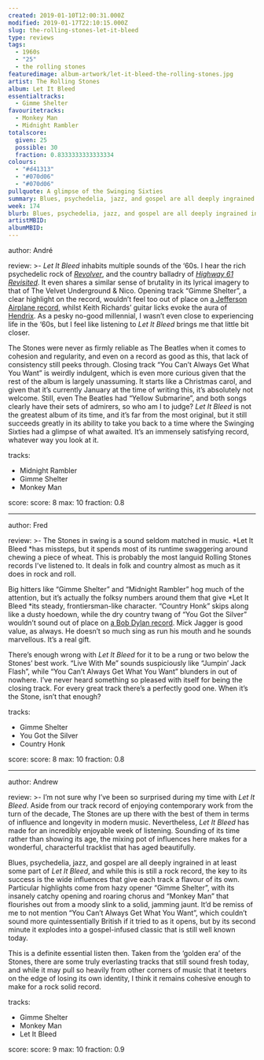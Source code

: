 ```yaml
---
created: 2019-01-10T12:00:31.000Z
modified: 2019-01-17T22:10:15.000Z
slug: the-rolling-stones-let-it-bleed
type: reviews
tags:
  - 1960s
  - "25"
  - the rolling stones
featuredimage: album-artwork/let-it-bleed-the-rolling-stones.jpg
artist: The Rolling Stones
album: Let It Bleed
essentialtracks:
  - Gimme Shelter
favouritetracks:
  - Monkey Man
  - Midnight Rambler
totalscore:
  given: 25
  possible: 30
  fraction: 0.8333333333333334
colours:
  - "#d41313"
  - "#070d06"
  - "#070d06"
pullquote: A glimpse of the Swinging Sixties
summary: Blues, psychedelia, jazz, and gospel are all deeply ingrained in at least some part of Let It Bleed, and while this is still a rock record, the key to its success is the wide influences that give each track a flavour of its own.
week: 174
blurb: Blues, psychedelia, jazz, and gospel are all deeply ingrained in the music. This is a rock record, but every track has a flavour of its own.
artistMBID:
albumMBID:
---
```

author: André

review: >-
  *Let It Bleed* inhabits multiple sounds of the ‘60s. I hear the rich psychedelic rock of [*Revolver*](<reviews/the-beatles-revolver/>), and the country balladry of [*Highway 61 Revisited*](<reviews/bob-dylan-highway-61-revisited/>). It even shares a similar sense of brutality in its lyrical imagery to that of The Velvet Underground & Nico. Opening track “Gimme Shelter”, a clear highlight on the record, wouldn’t feel too out of place on [a Jefferson Airplane record](<reviews/jefferson-airplane-surrealistic-pillow/>), whilst Keith Richards’ guitar licks evoke the aura of [Hendrix](<reviews/the-jimi-hendrix-experience-electric-ladyland/>). As a pesky no-good millennial, I wasn’t even close to experiencing life in the ‘60s, but I feel like listening to *Let It Bleed* brings me that little bit closer.

  The Stones were never as firmly reliable as The Beatles when it comes to cohesion and regularity, and even on a record as good as this, that lack of consistency still peeks through. Closing track “You Can’t Always Get What You Want” is weirdly indulgent, which is even more curious given that the rest of the album is largely unassuming. It starts like a Christmas carol, and given that it’s currently January at the time of writing this, it’s absolutely not welcome. Still, even The Beatles had “Yellow Submarine”, and both songs clearly have their sets of admirers, so who am I to judge? *Let It Bleed* is not the greatest album of its time, and it’s far from the most original, but it still succeeds greatly in its ability to take you back to a time where the Swinging Sixties had a glimpse of what awaited. It’s an immensely satisfying record, whatever way you look at it.

tracks:
  - Midnight Rambler
  - ­­Gimme Shelter
  - ­­Monkey Man

score:
  score: 8
  max: 10
  fraction: 0.8

---
author: Fred

review: >-
  The Stones in swing is a sound seldom matched in music. *Let It Bleed *has missteps, but it spends most of its runtime swaggering around chewing a piece of wheat. This is probably the most languid Rolling Stones records I’ve listened to. It deals in folk and country almost as much as it does in rock and roll.

  Big hitters like “Gimme Shelter” and “Midnight Rambler” hog much of the attention, but it’s actually the folksy numbers around them that give *Let It Bleed *its steady, frontiersman-like character. “Country Honk” skips along like a dusty hoedown, while the dry country twang of “You Got the Silver” wouldn’t sound out of place on [a Bob Dylan record](<reviews/bob-dylan-highway-61-revisited/>). Mick Jagger is good value, as always. He doesn’t so much sing as run his mouth and he sounds marvellous. It’s a real gift.

  There’s enough wrong with *Let It Bleed* for it to be a rung or two below the Stones’ best work. “Live With Me” sounds suspiciously like “Jumpin’ Jack Flash”, while “You Can’t Always Get What You Want” blunders in out of nowhere. I’ve never heard something so pleased with itself for being the closing track. For every great track there’s a perfectly good one. When it’s the Stone, isn’t that enough?

tracks:
  - Gimme Shelter
  - ­­You Got the Silver
  - ­­Country Honk

score:
  score: 8
  max: 10
  fraction: 0.8

---
author: Andrew

review: >-
  I’m not sure why I’ve been so surprised during my time with *Let It Bleed*. Aside from our track record of enjoying contemporary work from the turn of the decade, The Stones are up there with the best of them in terms of influence and longevity in modern music. Nevertheless, *Let It Bleed* has made for an incredibly enjoyable week of listening. Sounding of its time rather than showing its age, the mixing pot of influences here makes for a wonderful, characterful tracklist that has aged beautifully.

  Blues, psychedelia, jazz, and gospel are all deeply ingrained in at least some part of *Let It Bleed*, and while this is still a rock record, the key to its success is the wide influences that give each track a flavour of its own. Particular highlights come from hazy opener “Gimme Shelter”, with its insanely catchy opening and roaring chorus and “Monkey Man” that flourishes out from a moody slink to a solid, jamming jaunt. It’d be remiss of me to not mention “You Can’t Always Get What You Want”, which couldn’t sound more quintessentially British if it tried to as it opens, but by its second minute it explodes into a gospel-infused classic that is still well known today.

  This is a definite essential listen then. Taken from the ‘golden era’ of the Stones, there are some truly everlasting tracks that still sound fresh today, and while it may pull so heavily from other corners of music that it teeters on the edge of losing its own identity, I think it remains cohesive enough to make for a rock solid record.

tracks:
  - Gimme Shelter
  - ­­Monkey Man
  - ­­Let It Bleed
  
score:
  score: 9
  max: 10
  fraction: 0.9
